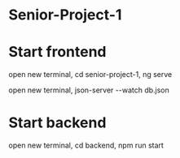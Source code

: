 # Senior-Project-1

# Start frontend
open new terminal, 
cd senior-project-1, 
ng serve

open new terminal, 
json-server --watch db.json


# Start backend
open new terminal, 
cd backend, 
npm run start